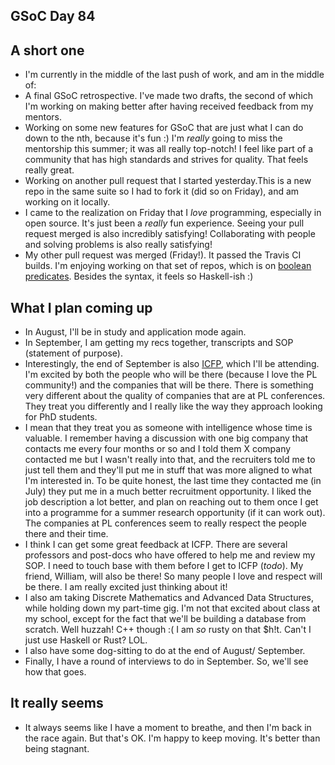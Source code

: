 ## GSoC Day 84

## A short one
- I'm currently in the middle of the last push of work, and am in the middle of:
 - A final GSoC retrospective. I've made two drafts, the second of which I'm working 
   on making better after having received feedback from my mentors. 
 - Working on some new features for GSoC that are just what I can do down to the nth, because it's fun :)
   I'm *really* going to miss the mentorship this summer; it was all really top-notch! I feel like part of 
   a community that has high standards and strives for quality. That feels really great.
 - Working on another pull request that I started yesterday.This is a new repo in the same suite so I had
   to fork it (did so on Friday), and am working on it locally.
- I came to the realization on Friday that I *love* programming, especially in open source. It's just
   been a *really* fun experience. Seeing your pull request merged is also incredibly satisfying!
   Collaborating with people and solving problems is also really satisfying!
- My other pull request was merged (Friday!).
  It passed the Travis CI builds. I'm enjoying working on that set of repos, which is on [boolean predicates](https://github.com/assert-rs). Besides the syntax, it feels so Haskell-ish :)
   
## What I plan coming up
- In August, I'll be in study and application mode again.
- In September, I am getting my recs together, transcripts and SOP (statement of purpose).
- Interestingly, the end of September is also [ICFP](https://conf.researchr.org/home/icfp-2018), which I'll be attending. I'm excited by both the people
  who will be there (because I love the PL community!) and the companies that will be there. There is something
  very different about the quality of companies that are at PL conferences. They treat you differently and I really
  like the way they approach looking for PhD students. 
- I mean that they treat you as someone with intelligence whose time is valuable. I remember having a discussion
  with one big company that contacts me every four months or so and I told them X company contacted me but I wasn't
  really into that, and the recruiters told me to just tell them and they'll put me in stuff that was more aligned
  to what I'm interested in. To be quite honest, the last time they contacted me (in July) they put me in a much
  better recruitment opportunity. I liked the job description a lot better, and plan on reaching out to them once
  I get into a programme for a summer research opportunity (if it can work out).
  The companies at PL conferences seem to really respect the people there and their time.
- I think I can get some great feedback at ICFP. There are several professors and post-docs who have offered to help me 
  and review my SOP. I need to touch base with them before I get to ICFP (*todo*). My friend, William, will also be there!
  So many people I love and respect will be there. I am really excited just thinking about it!
- I also am taking Discrete Mathematics and Advanced Data Structures, while holding down my part-time gig.
  I'm not that excited about class at my school, except for the fact that we'll be building a database from scratch.
  Well huzzah! C++ though :( I am *so* rusty on that $h!t. Can't I just use Haskell or Rust? LOL.
- I also have some dog-sitting to do at the end of August/ September.
- Finally, I have a round of interviews to do in September. So, we'll see how that goes.

## It really seems
- It always seems like I have a moment to breathe, and then I'm back in the race again. But that's OK.
  I'm happy to keep moving. It's better than being stagnant.
